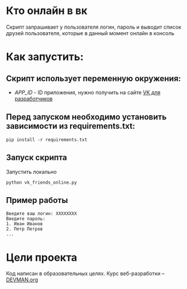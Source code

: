 # Кто онлайн в вк

Скрипт запрашивает у пользователя логин, пароль и выводит список друзей
пользователя, которые в данный момент онлайн в консоль 

# Как запустить:
## Скрипт использует переменную окружения:
- *APP_ID* - ID приложения, нужно получить на сайте [VK для разработчиков](https://vk.com/dev)

## Перед запуском необходимо установить зависимости из requirements.txt:
```#!bash
pip install -r requirements.txt
```

## Запуск скрипта
Запустить локально
```#!bash
python vk_friends_online.py 
```

## Пример работы 
```#!bash
Введите ваш логин: XXXXXXXX
Введите пароль:
1. Иван Иванов
2. Петр Петров
...
```

# Цели проекта

Код написан в образовательных целях. Курс веб-разработки – [DEVMAN.org](https://devman.org)